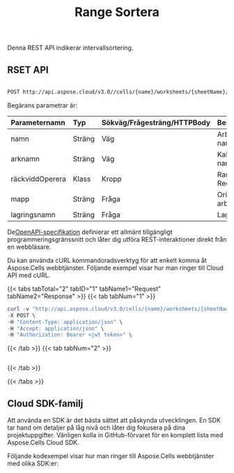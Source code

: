 ﻿---
title:  Range Sortera
description:  Anger konturkant runt ett cellintervall.
url: /sv/ranges/sort/
weight: 20
---
Denna REST API indikerar intervallsortering.

## RSET API


```bash

POST http://api.aspose.cloud/v3.0//cells/{name}/worksheets/{sheetName}/ranges/sort

```

 Begärans parametrar är:

| Parameternamn| Typ| Sökväg/Frågesträng/HTTPBody| Beskrivning|
|:- |:- |:- |:- |
|namn|Sträng|Väg|Arbetsbokens namn.|
|arknamn|Sträng|Väg|Kalkylbladets namn.|
|räckviddOperera|Klass|Kropp| Range Sort Request|
|mapp|Sträng|Fråga|Original arbetsboksmapp.|
|lagringsnamn|Sträng|Fråga|Lagringsnamn.|



 De[OpenAPI-specifikation](https://reference.aspose.cloud/cells/#/RangesController/PostWorksheetCellsRangeSort) definierar ett allmänt tillgängligt programmeringsgränssnitt och låter dig utföra REST-interaktioner direkt från en webbläsare.

Du kan använda cURL kommandoradsverktyg för att enkelt komma åt Aspose.Cells webbtjänster. Följande exempel visar hur man ringer till Cloud API med cURL.

{{< tabs tabTotal="2" tabID="1" tabName1="Request" tabName2="Response" >}}
{{< tab tabNum="1" >}}
```powershell
curl -v "http://api.aspose.cloud/v3.0/cells/{name}/worksheets/{sheetName}/ranges/sort" \
-X POST \
-H "Content-Type: application/json" \
-H "Accept: application/json" \
-H "Authorization: Bearer <jwt token>" \
```
{{< /tab >}}
{{< tab tabNum="2" >}}
```powershell

```
{{< /tab >}}

{{< /tabs >}}

## Cloud SDK-familj

Att använda en SDK är det bästa sättet att påskynda utvecklingen. En SDK tar hand om detaljer på låg nivå och låter dig fokusera på dina projektuppgifter. Vänligen kolla in GitHub-förvaret för en komplett lista med Aspose.Cells Cloud SDK.

Följande kodexempel visar hur man ringer till Aspose.Cells webbtjänster med olika SDK:er:

